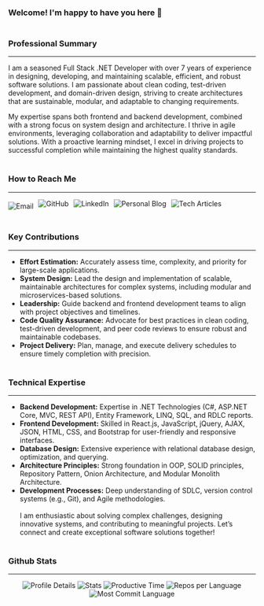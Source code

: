 
### Welcome! I'm happy to have you here 👋 <br/><br/>
### Professional Summary
---
I am a seasoned Full Stack .NET Developer with over 7 years of experience in designing, developing, and maintaining scalable, efficient, and robust software solutions. I am passionate about clean coding, test-driven development, and domain-driven design, striving to create architectures that are sustainable, modular, and adaptable to changing requirements.

My expertise spans both frontend and backend development, combined with a strong focus on system design and architecture. I thrive in agile environments, leveraging collaboration and adaptability to deliver impactful solutions. With a proactive learning mindset, I excel in driving projects to successful completion while maintaining the highest quality standards. <br/><br/>
### How to Reach Me 
---
<div style="display: flex; gap: 10px; flex-wrap: wrap; padding-bottom: 5px;">
  <a href="mailto:omarfaruque94bd@gmail.com" style="text-decoration: none;padding-top: 5px;">
    <img src="https://img.shields.io/badge/Email-omarfaruque94bd@gmail.com-orangered?style=flat-square&logo=gmail" alt="Email">
  </a>
  <a href="https://github.com/mofshamim" style="text-decoration: none;">
    <img src="https://img.shields.io/badge/GitHub-mofshamim-black?style=flat-square&logo=GitHub" alt="GitHub">
  </a>
  <a href="https://www.linkedin.com/in/mofshamim/" style="text-decoration: none;">
    <img src="https://img.shields.io/badge/LinkedIn-mofshamim-blue?style=flat-square&logo=LinkedIn" alt="LinkedIn">
  </a>
  <a href="https://mofshamim.github.io/" style="text-decoration: none;">
    <img src="https://img.shields.io/badge/Personal%20Blog-mofshamim.github.io-informational?style=flat-square&logo=githubpages" alt="Personal Blog">
  </a>
  <a href="https://dev.to/mofshamim" style="text-decoration: none;">
    <img src="https://img.shields.io/badge/Tech%20Articles-dev.to/mofshamim-lightgrey?style=flat-square&logo=dev.to" alt="Tech Articles">
  </a><br/><br/>
<div/> 

### Key Contributions
---
- **Effort Estimation:** Accurately assess time, complexity, and priority for large-scale applications.
- **System Design:** Lead the design and implementation of scalable, maintainable architectures for complex systems, including modular and microservices-based solutions.
- **Leadership:** Guide backend and frontend development teams to align with project objectives and timelines.
- **Code Quality Assurance:** Advocate for best practices in clean coding, test-driven development, and peer code reviews to ensure robust and maintainable codebases.
- **Project Delivery:** Plan, manage, and execute delivery schedules to ensure timely completion with precision. <br/><br/>
### Technical Expertise
---
- **Backend Development:** Expertise in .NET Technologies (C#, ASP.NET Core, MVC, REST API), Entity Framework, LINQ, SQL, and RDLC reports.
- **Frontend Development:** Skilled in React.js, JavaScript, jQuery, AJAX, JSON, HTML, CSS, and Bootstrap for user-friendly and responsive interfaces.
- **Database Design:** Extensive experience with relational database design, optimization, and querying.
- **Architecture Principles:** Strong foundation in OOP, SOLID principles, Repository Pattern, Onion Architecture, and Modular Monolith Architecture.
- **Development Processes:** Deep understanding of SDLC, version control systems (e.g., Git), and Agile methodologies. <br/><br/>
I am enthusiastic about solving complex challenges, designing innovative systems, and contributing to meaningful projects. Let’s connect and create exceptional software solutions together! <br/><br/>
### Github Stats
---
<!-- Stats Section -->
<div id="stats-section" align="center">
  <img src="https://github-profile-summary-cards.vercel.app/api/cards/profile-details?username=mofshamim&theme=vue" alt="Profile Details">
  <img src="https://github-profile-summary-cards.vercel.app/api/cards/stats?username=mofshamim&theme=vue" alt="Stats">
  <img src="https://github-profile-summary-cards.vercel.app/api/cards/productive-time?username=mofshamim&theme=vue&utcOffset=6" alt="Productive Time">
  <img src="https://github-profile-summary-cards.vercel.app/api/cards/repos-per-language?username=mofshamim&theme=vue" alt="Repos per Language">
  <img src="https://github-profile-summary-cards.vercel.app/api/cards/most-commit-language?username=mofshamim&theme=vue" alt="Most Commit Language">
</div>
